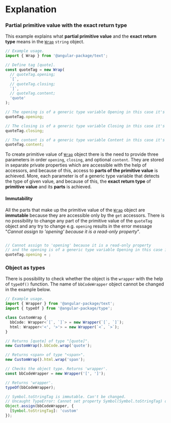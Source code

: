 # Explanation

### Partial primitive value with the exact return type

This example explains what **partial primitive value** and the **exact return type** means in the [`Wrap`](../wrap/wrap.md) `string` object.

```typescript
// Example usage.
import { Wrap } from '@angular-package/text';

// Define tag [quote].
const quoteTag = new Wrap(
  // quoteTag.opening;
  `[`,
  // quoteTag.closing;
  `]`,
  // quoteTag.content;
  'quote'
);

// The opening is of a generic type variable Opening in this case it's [.
quoteTag.opening;

// The closing is of a generic type variable Closing in this case it's ].
quoteTag.closing;

// The content is of a generic type variable Content in this case it's quote.
quoteTag.content;

```

To create primitive value of [`Wrap`](../wrap/wrap.md) object there is the need to provide three parameters in order `opening`, `closing`, and optional `content`. They are stored in separate private properties which are accessible with the help of accessors, and because of this, access to **parts of the primitive value** is achieved. More, each parameter is of a generic type variable that detects the type of given value, and because of this, the **exact return type** of **primitive value** and its **parts** is achieved.

#### Immutability

All the parts that make up the primitive value of the [`Wrap`](../wrap/wrap.md) object are **immutable** because they are accessible only by the `get` accessors. There is no possibility to change any part of the primitive value of the `quoteTag` object and any try to change e.g. `opening` results in the error message "_Cannot assign to 'opening' because it is a read-only property_".&#x20;

```typescript

// Cannot assign to 'opening' because it is a read-only property
// and the opening is of a generic type variable Opening in this case it's `[`.
quoteTag.opening = ; 

```



### Object as types

There is possibility to check whether the object is the `wrapper` with the help of `typeOf()` function. The name of `bbCodeWrapper` object cannot be changed in the example below.

```typescript
// Example usage.
import { Wrapper } from '@angular-package/text';
import { typeOf } from '@angular-package/type';

class CustomWrap {
  bbCode: Wrapper<`[`, `]`> = new Wrapper(`[`, `]`);
  html: Wrapper<'<', '>'> = new Wrapper(`<`, `>`);
}

// Returns [quote] of type "[quote]".
new CustomWrap().bbCode.wrap('quote');

// Returns <span> of type "<span>".
new CustomWrap().html.wrap('span');

// Checks the object type. Returns 'wrapper'.
const bbCodeWrapper = new Wrapper('[', ']');

// Returns 'wrapper'.
typeOf(bbCodeWrapper);

// Symbol.toStringTag is immutable. Can't be changed.
// Uncaught TypeError: Cannot set property Symbol(Symbol.toStringTag) of [object Object] which has only a getter
Object.assign(bbCodeWrapper, {
  [Symbol.toStringTag]: 'custom'
});

```
